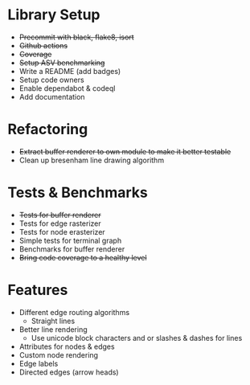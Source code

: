 # Library Setup

* ~~Precommit with black, flake8, isort~~
* ~~Github actions~~
* ~~Coverage~~
* ~~Setup ASV benchmarking~~
* Write a README (add badges)
* Setup code owners
* Enable dependabot & codeql
* Add documentation

# Refactoring

* ~~Extract buffer renderer to own module to make it better testable~~
* Clean up bresenham line drawing algorithm

# Tests & Benchmarks

* ~~Tests for buffer renderer~~
* Tests for edge rasterizer
* Tests for node erasterizer
* Simple tests for terminal graph
* Benchmarks for buffer renderer
* ~~Bring code coverage to a healthy level~~

# Features

* Different edge routing algorithms
    * Straight lines
* Better line rendering
    * Use unicode block characters and or slashes & dashes for lines
* Attributes for nodes & edges
* Custom node rendering
* Edge labels
* Directed edges (arrow heads)